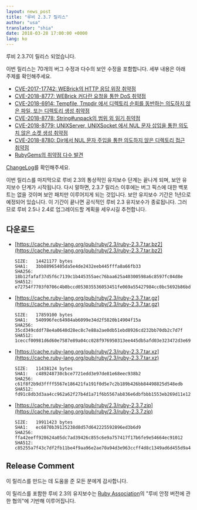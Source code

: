 ```yaml
---
layout: news_post
title: "루비 2.3.7 릴리스"
author: "usa"
translator: "shia"
date: 2018-03-28 17:00:00 +0000
lang: ko
---
```


루비 2.3.7이 릴리스 되었습니다.

이번 릴리스는 70개의 버그 수정과 다수의 보안 수정을 포함합니다.
세부 내용은 아래 주제를 확인해주세요.

* [CVE-2017-17742: WEBrick의 HTTP 응답 위장 취약점](/ko/news/2018/03/28/http-response-splitting-in-webrick-cve-2017-17742/)
* [CVE-2018-8777: WEBrick 커다란 요청을 통한 DoS 취약점](/ko/news/2018/03/28/large-request-dos-in-webrick-cve-2018-8777/)
* [CVE-2018-6914: Tempfile, Tmpdir 에서 디렉토리 순회를 동반하는 의도하지 않은 파일, 또는 디렉토리 생성 취약점](/ko/news/2018/03/28/unintentional-file-and-directory-creation-with-directory-traversal-cve-2018-6914/)
* [CVE-2018-8778: String#unpack의 범위 외 읽기 취약점](/ko/news/2018/03/28/buffer-under-read-unpack-cve-2018-8778/)
* [CVE-2018-8779: UNIXServer, UNIXSocket 에서 NUL 문자 삽입을 통한 의도치 않은 소켓 생성 취약점](/ko/news/2018/03/28/poisoned-nul-byte-unixsocket-cve-2018-8779/)
* [CVE-2018-8780: Dir에서 NUL 문자 주입을 통한 의도하지 않은 디렉토리 접근 취약점](/ko/news/2018/03/28/poisoned-nul-byte-dir-cve-2018-8780/)
* [RubyGems의 취약점 다수 발견](/ko/news/2018/02/17/multiple-vulnerabilities-in-rubygems/)

[ChangeLog](http://svn.ruby-lang.org/repos/ruby/tags/v2_3_7/ChangeLog)를 확인해주세요.

이번 릴리스를 마지막으로 루비 2.3의 통상적인 유지보수 단계는 끝나게 되며,
보안 유지보수 단계가 시작됩니다.
다시 말하면, 2.3.7 릴리스 이후에는 버그 픽스에 대한 백포트는 없을 것이며 보안 패치만 이루어지게 되는 것입니다.
보안 유지보수 기간은 1년으로 예정되어 있습니다.
이 기간이 끝나면 공식적인 루비 2.3 유지보수가 종료됩니다.
그러므로 루비 2.5나 2.4로 업그레이드할 계획을 세우시길 추천합니다.

## 다운로드

* [https://cache.ruby-lang.org/pub/ruby/2.3/ruby-2.3.7.tar.bz2](https://cache.ruby-lang.org/pub/ruby/2.3/ruby-2.3.7.tar.bz2)

      SIZE:   14421177 bytes
      SHA1:   3bb88965405da5e4de2432eeb445fffa8a66fb33
      SHA256: 18b12fafaf37d5f6c7139c1b445355aec76baa625a40300598a6c8597fc04d8e
      SHA512: e72754f7703f0706c4b0bccd053035536053451fe069a55427984cc0bc5692b86bd51c243c5f62f78527c66b08300d2e4aa19b73e6ded13d6020aa2450e66a7d

* [https://cache.ruby-lang.org/pub/ruby/2.3/ruby-2.3.7.tar.gz](https://cache.ruby-lang.org/pub/ruby/2.3/ruby-2.3.7.tar.gz)

      SIZE:   17859100 bytes
      SHA1:   540996fec64984ab6099e34d2f5820b14904f15a
      SHA256: 35cd349cddf78e4a0640d28ec8c7e88a2ae0db51ebd8926cd232bb70db2c7d7f
      SHA512: 1ceccf00981d6d60e7587e89a04cc028f976950313ee445db5afd03e323472d3e69a35423733b24f9cbd9729f034cf80d2233b5c159764839f5bee4ca7052fe0

* [https://cache.ruby-lang.org/pub/ruby/2.3/ruby-2.3.7.tar.xz](https://cache.ruby-lang.org/pub/ruby/2.3/ruby-2.3.7.tar.xz)

      SIZE:   11438124 bytes
      SHA1:   c489248730cbce7721edd3e97de81e68eec938b2
      SHA256: c61f8f2b9d3ffff5567e186421fa191f0d5e7c2b189b426bb84498825d548edb
      SHA512: fd91c8db3d3aa4cc962a62f27b4d1a71f6b5567ab836e6dbfbbb1553eb269d11e12faf9e36af6c489c33b54fd89dab99bfe81a563158b704877f0628d6f5bc5a

* [https://cache.ruby-lang.org/pub/ruby/2.3/ruby-2.3.7.zip](https://cache.ruby-lang.org/pub/ruby/2.3/ruby-2.3.7.zip)

      SIZE:   19911423 bytes
      SHA1:   ec6870b39125238d8d57d642225592896ed3b6d9
      SHA256: ffa42eeff928624a05dc7ad39426c855c6e9a757417f17b6fe9e54664ec91012
      SHA512: c85255a7f43c7df2fb11be4f9aa96e2ae70a94d3e963ccff4d8c1349ad6d455d9a436812efb24c91e451e68b8f81e5d335c6d5811b2a0e945a7070c305054434

## Release Comment

이 릴리스를 만드는 데 도움을 준 모든 분에게 감사합니다.

이 릴리스를 포함한 루비 2.3의 유지보수는 [Ruby Association](http://www.ruby.or.jp/)의 "루비 안정 버전에 관한 협의"에 기반해 이루어집니다.
